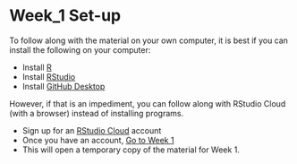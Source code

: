# Week_1 Set-up

To follow along with the material on your own computer, it is best if you can install the following on your computer:

* Install [R](https://cran.r-project.org/)
* Install [RStudio](https://www.rstudio.com/products/rstudio/download/)
* Install [GitHub Desktop](https://desktop.github.com/)

However, if that is an impediment, you can follow along with RStudio Cloud (with a browser) instead of installing programs. 

* Sign up for an [RStudio Cloud](https://rstudio.cloud/) account
* Once you have an account, [Go to Week 1](https://rstudio.cloud/project/2574104)
* This will open a temporary copy of the material for Week 1.
